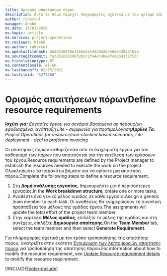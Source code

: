```yaml
---
title: Ορισμός απαιτήσεων πόρων
description: Αυτό το θέμα παρέχει πληροφορίες σχετικά με τον ορισμό απαίτησης πόρου.
author: ruhercul
manager: Annbe
ms.date: 10/01/2020
ms.topic: article
ms.service: project-operations
ms.reviewer: kfend
ms.author: ruhercul
ms.openlocfilehash: da803300f0e416be2544420d2b7e6e633923f65b
ms.sourcegitcommit: fa32b1893286f20271fa4ec4be8fc68bd135f53c
ms.translationtype: HT
ms.contentlocale: el-GR
ms.lasthandoff: 02/15/2021
ms.locfileid: "5279768"
---
```

# <a name="define-resource-requirements"></a><span data-ttu-id="1a763-103">Ορισμός απαιτήσεων πόρων</span><span class="sxs-lookup"><span data-stu-id="1a763-103">Define resource requirements</span></span>

<span data-ttu-id="1a763-104">_**Ισχύει για:** Εργασίες έργου για σενάρια βασισμένα σε πόρους/μη εφοδιασμένα, ανάπτυξη Lite - συμφωνία για προτιμολόγηση_</span><span class="sxs-lookup"><span data-stu-id="1a763-104">_**Applies To:** Project Operations for resource/non-stocked based scenarios, Lite deployment - deal to proforma invoicing_</span></span>

<span data-ttu-id="1a763-105">Οι απαιτήσεις πόρων καθορίζονται από το διαχειριστή έργου για τον καθορισμό των πόρων που απαιτούνται για την εκτέλεση των εργασιών του έργου.</span><span class="sxs-lookup"><span data-stu-id="1a763-105">Resource requirements are defined by the Project manager to establish the resources needed to execute the work on the project.</span></span> <span data-ttu-id="1a763-106">Ολοκληρώστε τα παρακάτω βήματα για να ορίσετε μια απαίτηση πόρου.</span><span class="sxs-lookup"><span data-stu-id="1a763-106">Complete the following steps to define a resource requirement.</span></span>

1.  <span data-ttu-id="1a763-107">Στη **Δομή ανάλυσης εργασίας**, δημιουργήστε μία ή περισσότερες εργασίες.</span><span class="sxs-lookup"><span data-stu-id="1a763-107">In the **Work breakdown structure**, create one or more tasks.</span></span>
2.  <span data-ttu-id="1a763-108">Αναθέστε ένα γενικό μέλος ομάδας σε κάθε εργασία.</span><span class="sxs-lookup"><span data-stu-id="1a763-108">Assign a generic team member to each task.</span></span> <span data-ttu-id="1a763-109">Οι αναθέσεις θα ενημερώσουν τη συνολική προσπάθεια του μέλους της ομάδας έργου.</span><span class="sxs-lookup"><span data-stu-id="1a763-109">The assignments will update the total effort of the project team member.</span></span>
3.  <span data-ttu-id="1a763-110">Στην καρτέλα **Μέλος ομάδας**, επιλέξτε το μέλος της ομάδας και στη συνέχεια, επιλέξτε **Δημιουργία απαίτησης**.</span><span class="sxs-lookup"><span data-stu-id="1a763-110">On the **Team Member** tab, select the team member and then select **Generate Requirement**.</span></span>

<span data-ttu-id="1a763-111">Για πληροφορίες σχετικά με τον τρόπο τροποποίησης της απαίτησης πόρου, ανατρέξτε στην ενότητα [Ενημέρωση των λεπτομερειών απαίτησης πόρου](define-resource-requirements.md) για τροποποίηση της απαίτησης πόρου.</span><span class="sxs-lookup"><span data-stu-id="1a763-111">For information about how to modify the resource requirement, see [Update Resource requirement details](define-resource-requirements.md) to modify the resource requirement.</span></span>

[!INCLUDE[footer-include](../includes/footer-banner.md)]
